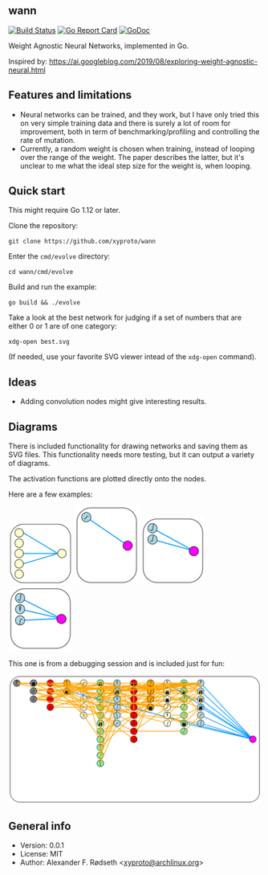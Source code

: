 ## wann

[![Build Status](https://travis-ci.org/xyproto/wann.svg?branch=master)](https://travis-ci.org/xyproto/wann) [![Go Report Card](https://goreportcard.com/badge/github.com/xyproto/wann)](https://goreportcard.com/report/github.com/xyproto/wann) [![GoDoc](https://godoc.org/github.com/xyproto/wann?status.svg)](https://godoc.org/github.com/xyproto/wann)

Weight Agnostic Neural Networks, implemented in Go.

Inspired by: https://ai.googleblog.com/2019/08/exploring-weight-agnostic-neural.html

## Features and limitations

* Neural networks can be trained, and they work, but I have only tried this on very simple training data and there is surely a lot of room for improvement, both in term of benchmarking/profiling and controlling the rate of mutation.
* Currently, a random weight is chosen when training, instead of looping over the range of the weight. The paper describes the latter, but it's unclear to me what the ideal step size for the weight is, when looping.

## Quick start

This might require Go 1.12 or later.

Clone the repository:

    git clone https://github.com/xyproto/wann

Enter the `cmd/evolve` directory:

    cd wann/cmd/evolve

Build and run the example:

    go build && ./evolve

Take a look at the best network for judging if a set of numbers that are either 0 or 1 are of one category:

    xdg-open best.svg

(If needed, use your favorite SVG viewer intead of the `xdg-open` command).

## Ideas

* Adding convolution nodes might give interesting results.

## Diagrams

There is included functionality for drawing networks and saving them as SVG files. This functionality needs more testing, but it can output a variety of diagrams.

The activation functions are plotted directly onto the nodes.

Here are a few examples:

<img alt=diagram src=img/diagram.svg width=128 />

<img alt=diagram src=img/best.svg width=128 />

<img alt=diagram src=img/test.svg width=128 />

<img alt=diagram src=img/before.svg width=128 />

This one is from a debugging session and is included just for fun:

<img alt=diagram src=img/wip.svg />

## General info

* Version: 0.0.1
* License: MIT
* Author: Alexander F. Rødseth &lt;xyproto@archlinux.org&gt;
